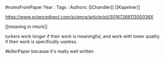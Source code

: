 #notesFromPaper
Year   :
Tags   :
Authors: [[Chandler]] [[Kapelner]]

https://www.sciencedirect.com/science/article/pii/S016726811300036X

[[meaning in mturk]]

turkers work longer if their work is meaningful, and work with lower quality if their work is specifically useless.

#killerPaper because it's really well written
